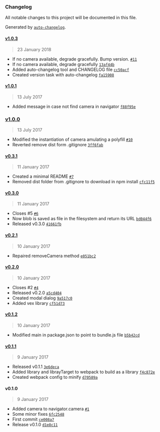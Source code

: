 ### Changelog
All notable changes to this project will be documented in this file.

Generated by [`auto-changelog`](https://github.com/CookPete/auto-changelog).

#### [v1.0.3](https://github.com/michogar/cordova-camera-plugin-debug/compare/v1.0.1...v1.0.3)
> 23 January 2018
- If no camera available, degrade gracefully. Bump version. [`#11`](https://github.com/michogar/cordova-camera-plugin-debug/pull/11)
- If no camera available, degrade gracefully [`13af44b`](https://github.com/michogar/cordova-camera-plugin-debug/commit/13af44b5a96d6458ae2fe7678abfcf41b56a4e19)
- Added auto-changelog tool and CHANGELOG file [`cc50acf`](https://github.com/michogar/cordova-camera-plugin-debug/commit/cc50acf1b836da83ece921005ecf8d6d729cb918)
- Created version task with auto-changelog [`fa15908`](https://github.com/michogar/cordova-camera-plugin-debug/commit/fa1590828396d21fa03212460bd48e2e489b0865)

#### [v1.0.1](https://github.com/michogar/cordova-camera-plugin-debug/compare/v1.0.0...v1.0.1)
> 13 July 2017
- Added message in case not find camera in navigator [`f88f95e`](https://github.com/michogar/cordova-camera-plugin-debug/commit/f88f95eeb4b8184cc06be0a871c25827c3c07f7d)

### [v1.0.0](https://github.com/michogar/cordova-camera-plugin-debug/compare/v0.3.1...v1.0.0)
> 13 July 2017
- Modified the instantiation of camera amulating a polyfill [`#10`](https://github.com/michogar/cordova-camera-plugin-debug/pull/10)
- Reverted remove dist form .gitignore [`3ff6fab`](https://github.com/michogar/cordova-camera-plugin-debug/commit/3ff6fabb647120c6a3ea57779503ca8a16d4547c)

#### [v0.3.1](https://github.com/michogar/cordova-camera-plugin-debug/compare/v0.3.0...v0.3.1)
> 11 January 2017
- Created a minimal README [`#7`](https://github.com/michogar/cordova-camera-plugin-debug/pull/7)
- Removed dist folder from .gitignore to download in npm install [`cfc11f5`](https://github.com/michogar/cordova-camera-plugin-debug/commit/cfc11f568c355673982076ccdd3b329d0528813b)

#### [v0.3.0](https://github.com/michogar/cordova-camera-plugin-debug/compare/v0.2.1...v0.3.0)
> 11 January 2017
- Closes #5  [`#6`](https://github.com/michogar/cordova-camera-plugin-debug/pull/6)
- Now blob is saved as file in the filesystem and return its URL [`bd044f6`](https://github.com/michogar/cordova-camera-plugin-debug/commit/bd044f69d4c61f382f70e7bdb98f86ca56669bda)
- Released v0.3.0 [`41661fb`](https://github.com/michogar/cordova-camera-plugin-debug/commit/41661fb26955c9b6c4c92a526556f3666544dc34)

#### [v0.2.1](https://github.com/michogar/cordova-camera-plugin-debug/compare/v0.2.0...v0.2.1)
> 10 January 2017
- Repaired removeCamera method [`e051bc2`](https://github.com/michogar/cordova-camera-plugin-debug/commit/e051bc2b7eaf26a0dd8e051f1eca258fb9d56606)

#### [v0.2.0](https://github.com/michogar/cordova-camera-plugin-debug/compare/v0.1.2...v0.2.0)
> 10 January 2017
- Closes #2 [`#4`](https://github.com/michogar/cordova-camera-plugin-debug/pull/4)
- Released v0.2.0 [`a5cd404`](https://github.com/michogar/cordova-camera-plugin-debug/commit/a5cd404fb819fb90c094bf899cb94e3592019e37)
- Created modal dialog [`9a517c0`](https://github.com/michogar/cordova-camera-plugin-debug/commit/9a517c00ab0f13ea00bf4122d193a30373406558)
- Added vex library [`cf51d73`](https://github.com/michogar/cordova-camera-plugin-debug/commit/cf51d738ebcd0ae51488f340b664f54783edbccb)

#### [v0.1.2](https://github.com/michogar/cordova-camera-plugin-debug/compare/v0.1.1...v0.1.2)
> 10 January 2017
- Modified main in package.json to point to bundle.js file [`b5b42cd`](https://github.com/michogar/cordova-camera-plugin-debug/commit/b5b42cdf16f2b70ee80c9ab271344f64eb320aaf)

#### [v0.1.1](https://github.com/michogar/cordova-camera-plugin-debug/compare/v0.1.0...v0.1.1)
> 9 January 2017
- Released v0.1.1 [`3e6deca`](https://github.com/michogar/cordova-camera-plugin-debug/commit/3e6deca0b740af824edff6245c26191763fe06be)
- Added library and librayTarget to webpack to build as a library [`f4c872e`](https://github.com/michogar/cordova-camera-plugin-debug/commit/f4c872eeb1f4f3867dfccd2bdf5f0ee47b232e7c)
- Created webpack config to minify [`d70589a`](https://github.com/michogar/cordova-camera-plugin-debug/commit/d70589a1a7f628009b8c0dd425301840a1a5394b)

#### v0.1.0
> 9 January 2017
- Added camera to navigator.camera [`#1`](https://github.com/michogar/cordova-camera-plugin-debug/pull/1)
- Some minor fixes [`6fc2548`](https://github.com/michogar/cordova-camera-plugin-debug/commit/6fc25484a74a853019058427edd42f86ce813d4d)
- First commit [`ce008a7`](https://github.com/michogar/cordova-camera-plugin-debug/commit/ce008a79db0c27e8a98d4d1bc5cb6c94cd6e45d8)
- Release v0.1.0 [`d1e8c11`](https://github.com/michogar/cordova-camera-plugin-debug/commit/d1e8c11c45d017dcceb9e4e8831c7c39fa5d7c47)

